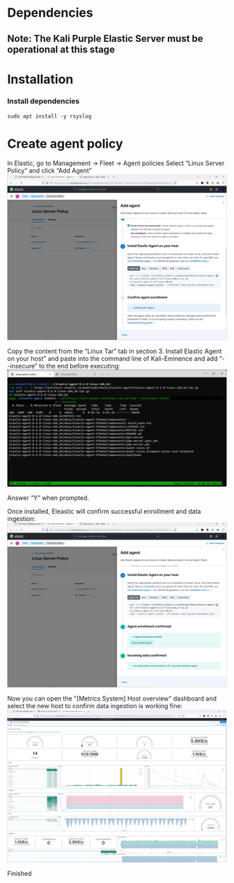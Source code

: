 # Dependencies
## Note: The Kali Purple Elastic Server must be operational at this stage
  
# Installation  
### Install dependencies

~~~~~~~~~~~~~~~~~~~~~~~~~~~~~~~~~
sudo apt install -y rsyslog
~~~~~~~~~~~~~~~~~~~~~~~~~~~~~~~~~


# Create agent policy
In Elastic, go to Management -> Fleet -> Agent policies
Select “Linux Server Policy” and click “Add Agent”
![image](uploads/23b95d2f59fe919fc79bb49f502e8333/image.png)  

Copy the content from the “Linux Tar” tab in section 3. Install Elastic Agent on your host" and
paste into the command line of Kali-Eminence and add “--insecure” to the end before executing:
![image](uploads/462ba19284ae130e428c71e08f553a74/image.png)  


Answer “Y” when prompted.

Once installed, Eleastic will confirm successful enrollment and data ingestion:
![image](uploads/991bd8e321762c30e7f0f268e48d4359/image.png)   
 



Now you can open the "[Metrics System] Host overview" dashboard and select the new host to confirm data ingestion is working fine:
![image](uploads/075d90b4d87780355f52b47c74fdc0b9/image.png)  

 
  
 Finished
 
 